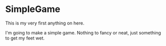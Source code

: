 SimpleGame
==========
This is my very first anything on here.

I'm going to make a simple game.  Nothing to fancy or neat, just something to get my feet wet.

